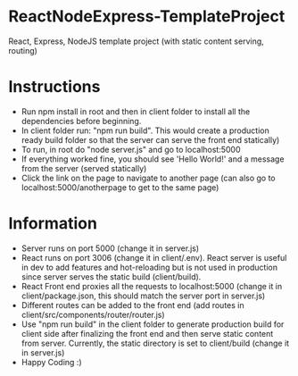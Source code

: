 # ReactNodeExpress-TemplateProject
React, Express, NodeJS template project (with static content serving, routing)

# Instructions
- Run npm install in root and then in client folder to install all the dependencies before beginning.
- In client folder run: "npm run build". This would create a production ready build folder so that the server can serve the front end statically)
- To run, in root do "node server.js" and go to localhost:5000
- If everything worked fine, you should see 'Hello World!' and a message from the server (served statically)
- Click the link on the page to navigate to another page (can also go to localhost:5000/anotherpage to get to the same page)

# Information
- Server runs on port 5000 (change it in server.js)
- React runs on port 3006 (change it in client/.env). React server is useful in dev to add features and hot-reloading but is not used in production since server serves the static build (client/build).
- React Front end proxies all the requests to localhost:5000 (change it in client/package.json, this should match the server port in server.js)
- Different routes can be added to the front end (add routes in client/src/components/router/router.js)
- Use "npm run build" in the client folder to generate production build for client side after finalizing the front end and then serve static content from server. Currently, the static directory is set to client/build (change it in server.js)
- Happy Coding :)
